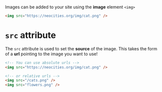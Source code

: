 Images can be added to your site using the **image** element `<img>`

```html preview
<img src="https://neocities.org/img/cat.png" />
```

# `src` attribute

The `src` attribute is used to set the **source** of the image. This takes the form of a **url** pointing to the image you want to use!

```html
<!-- You can use absolute urls -->
<img src="https://neocities.org/img/cat.png" />

<!-- or relative urls -->
<img src="/cats.png" />
<img src="flowers.png" />
```